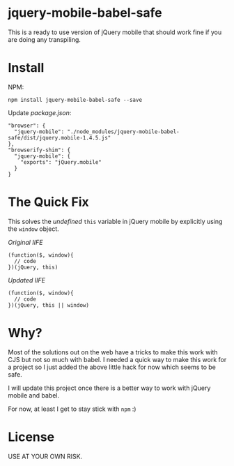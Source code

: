 jquery-mobile-babel-safe
========================

This is a ready to use version of jQuery mobile that should work fine if you are
doing any transpiling.

# Install

NPM:

    npm install jquery-mobile-babel-safe --save

Update *package.json*:

    "browser": {
      "jquery-mobile": "./node_modules/jquery-mobile-babel-safe/dist/jquery.mobile-1.4.5.js"
    },
    "browserify-shim": {
      "jquery-mobile": {
        "exports": "jQuery.mobile"
      }
    }

# The Quick Fix

This solves the *undefined* `this` variable in jQuery mobile by explicitly
using the `window` object.

*Original IIFE*

```
(function($, window){
  // code
})(jQuery, this)
```

*Updated IIFE*

```
(function($, window){
  // code
})(jQuery, this || window)
```

# Why?

Most of the solutions out on the web have a tricks to make this work with CJS
but not so much with babel. I needed a quick way to make this work for a project
so I just added the above little hack for now which seems to be safe.

I will update this project once there is a better way to work with jQuery mobile
and babel.

For now, at least I get to stay stick with `npm` :)

# License

USE AT YOUR OWN RISK.
